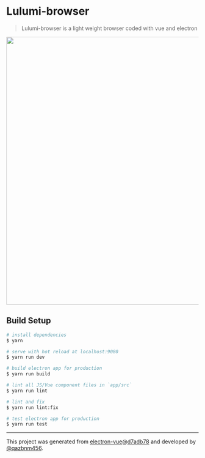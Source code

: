 # Lulumi-browser

> Lulumi-browser is a light weight browser coded with vue and electron

<p align="center">
  <a href="http://i.imgur.com/LtOY1kW.png" target="_blank">
    <img src="http://i.imgur.com/LtOY1kW.png" width="700px">
  </a>
</p>

## Build Setup

``` bash
# install dependencies
$ yarn

# serve with hot reload at localhost:9080
$ yarn run dev

# build electron app for production
$ yarn run build

# lint all JS/Vue component files in `app/src`
$ yarn run lint

# lint and fix
$ yarn run lint:fix

# test electron app for production
$ yarn run test
```

---

This project was generated from [electron-vue](https://github.com/SimulatedGREG/electron-vue)@[d7adb78](https://github.com/SimulatedGREG/electron-vue/commit/d7adb78b10a314a13b7d087eb3091e0b208f3b48) and developed by [@qazbnm456](https://github.com/qazbnm456).
